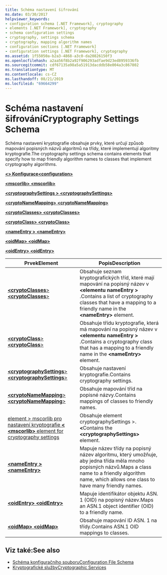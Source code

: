 ```yaml
---
title: Schéma nastavení šifrování
ms.date: 03/30/2017
helpviewer_keywords:
- configuration schema [.NET Framework], cryptography
- elements [.NET Framework], cryptography
- schema configuration settings
- cryptography, settings schema
- cryptography, mapping algorithm names
- configuration sections [.NET Framework]
- configuration settings [.NET Framework], cryptography
ms.assetid: 1f55050a-b2a3-4868-a3c0-da20826150f3
ms.openlocfilehash: a2aa56f8b2a92f906293adfae9d23ed8959336fb
ms.sourcegitcommit: cdf67135a98a5a51913dacddb58e004a3c867802
ms.translationtype: MT
ms.contentlocale: cs-CZ
ms.lasthandoff: 08/21/2019
ms.locfileid: "69664299"
---
```

# <a name="cryptography-settings-schema"></a><span data-ttu-id="dfa1d-102">Schéma nastavení šifrování</span><span class="sxs-lookup"><span data-stu-id="dfa1d-102">Cryptography Settings Schema</span></span>
<span data-ttu-id="dfa1d-103">Schéma nastavení kryptografie obsahuje prvky, které určují způsob mapování popisných názvů algoritmů na třídy, které implementují algoritmy kryptografie.</span><span class="sxs-lookup"><span data-stu-id="dfa1d-103">The cryptography settings schema contains elements that specify how to map friendly algorithm names to classes that implement cryptography algorithms.</span></span>  
  
 [<span data-ttu-id="dfa1d-104"> **\<> Konfigurace**</span><span class="sxs-lookup"><span data-stu-id="dfa1d-104">**\<configuration>**</span></span>](../configuration-element.md)  
  
 [<span data-ttu-id="dfa1d-105"> **\<mscorlib>** </span><span class="sxs-lookup"><span data-stu-id="dfa1d-105">**\<mscorlib>**</span></span>](mscorlib-element-for-cryptography-settings.md)  
  
 [<span data-ttu-id="dfa1d-106"> **\<cryptographySettings >** </span><span class="sxs-lookup"><span data-stu-id="dfa1d-106">**\<cryptographySettings>**</span></span>](cryptographysettings-element.md)  
  
 [<span data-ttu-id="dfa1d-107"> **\<cryptoNameMapping>** </span><span class="sxs-lookup"><span data-stu-id="dfa1d-107">**\<cryptoNameMapping>**</span></span>](cryptonamemapping-element.md)  
  
 [<span data-ttu-id="dfa1d-108"> **\<cryptoClasses>** </span><span class="sxs-lookup"><span data-stu-id="dfa1d-108">**\<cryptoClasses>**</span></span>](cryptoclasses-element.md)  
  
 [<span data-ttu-id="dfa1d-109"> **\<cryptoClass>** </span><span class="sxs-lookup"><span data-stu-id="dfa1d-109">**\<cryptoClass>**</span></span>](cryptoclass-element.md)  
  
 [<span data-ttu-id="dfa1d-110"> **\<nameEntry >** </span><span class="sxs-lookup"><span data-stu-id="dfa1d-110">**\<nameEntry>**</span></span>](nameentry-element.md)  
  
 [<span data-ttu-id="dfa1d-111"> **\<oidMap>** </span><span class="sxs-lookup"><span data-stu-id="dfa1d-111">**\<oidMap>**</span></span>](oidmap-element.md)  
  
 [<span data-ttu-id="dfa1d-112"> **\<oidEntry>** </span><span class="sxs-lookup"><span data-stu-id="dfa1d-112">**\<oidEntry>**</span></span>](oidentry-element.md)  
  
|<span data-ttu-id="dfa1d-113">Prvek</span><span class="sxs-lookup"><span data-stu-id="dfa1d-113">Element</span></span>|<span data-ttu-id="dfa1d-114">Popis</span><span class="sxs-lookup"><span data-stu-id="dfa1d-114">Description</span></span>|  
|-------------|-----------------|  
|[<span data-ttu-id="dfa1d-115"> **\<cryptoClasses**></span><span class="sxs-lookup"><span data-stu-id="dfa1d-115">**\<cryptoClasses**></span></span>](cryptoclasses-element.md)|<span data-ttu-id="dfa1d-116">Obsahuje seznam kryptografických tříd, které mají mapování na popisný název v  **\<elementu nameEntry >** .</span><span class="sxs-lookup"><span data-stu-id="dfa1d-116">Contains a list of cryptography classes that have a mapping to a friendly name in the **\<nameEntry>** element.</span></span>|  
|[<span data-ttu-id="dfa1d-117"> **\<cryptoClass**></span><span class="sxs-lookup"><span data-stu-id="dfa1d-117">**\<cryptoClass**></span></span>](cryptoclass-element.md)|<span data-ttu-id="dfa1d-118">Obsahuje třídu kryptografie, která má mapování na popisný název v  **\<elementu nameEntry >** .</span><span class="sxs-lookup"><span data-stu-id="dfa1d-118">Contains a cryptography class that has a mapping to a friendly name in the **\<nameEntry>** element.</span></span>|  
|[<span data-ttu-id="dfa1d-119"> **\<cryptographySettings**></span><span class="sxs-lookup"><span data-stu-id="dfa1d-119">**\<cryptographySettings**></span></span>](cryptographysettings-element.md)|<span data-ttu-id="dfa1d-120">Obsahuje nastavení kryptografie.</span><span class="sxs-lookup"><span data-stu-id="dfa1d-120">Contains cryptography settings.</span></span>|  
|[<span data-ttu-id="dfa1d-121"> **\<cryptoNameMapping**></span><span class="sxs-lookup"><span data-stu-id="dfa1d-121">**\<cryptoNameMapping**></span></span>](cryptonamemapping-element.md)|<span data-ttu-id="dfa1d-122">Obsahuje mapování tříd na popisné názvy.</span><span class="sxs-lookup"><span data-stu-id="dfa1d-122">Contains mappings of classes to friendly names.</span></span>|  
|[<span data-ttu-id="dfa1d-123">element > mscorlib pro nastavení kryptografie  **\<** </span><span class="sxs-lookup"><span data-stu-id="dfa1d-123">**\<mscorlib>** element for cryptography settings</span></span>](mscorlib-element-for-cryptography-settings.md)|<span data-ttu-id="dfa1d-124">Obsahuje element cryptographySettings >.  **\<**</span><span class="sxs-lookup"><span data-stu-id="dfa1d-124">Contains the **\<cryptographySettings>** element.</span></span>|  
|[<span data-ttu-id="dfa1d-125"> **\<nameEntry >** </span><span class="sxs-lookup"><span data-stu-id="dfa1d-125">**\<nameEntry>**</span></span>](nameentry-element.md)|<span data-ttu-id="dfa1d-126">Mapuje název třídy na popisný název algoritmu, který umožňuje, aby jedna třída měla mnoho popisných názvů.</span><span class="sxs-lookup"><span data-stu-id="dfa1d-126">Maps a class name to a friendly algorithm name, which allows one class to have many friendly names.</span></span>|  
|[<span data-ttu-id="dfa1d-127"> **\<oidEntry>** </span><span class="sxs-lookup"><span data-stu-id="dfa1d-127">**\<oidEntry>**</span></span>](oidentry-element.md)|<span data-ttu-id="dfa1d-128">Mapuje identifikátor objektu ASN. 1 (OID) na popisný název.</span><span class="sxs-lookup"><span data-stu-id="dfa1d-128">Maps an ASN.1 object identifier (OID) to a friendly name.</span></span>|  
|[<span data-ttu-id="dfa1d-129"> **\<oidMap>** </span><span class="sxs-lookup"><span data-stu-id="dfa1d-129">**\<oidMap>**</span></span>](oidmap-element.md)|<span data-ttu-id="dfa1d-130">Obsahuje mapování ID ASN. 1 na třídy.</span><span class="sxs-lookup"><span data-stu-id="dfa1d-130">Contains ASN.1 OID mappings to classes.</span></span>|  
  
## <a name="see-also"></a><span data-ttu-id="dfa1d-131">Viz také:</span><span class="sxs-lookup"><span data-stu-id="dfa1d-131">See also</span></span>

- [<span data-ttu-id="dfa1d-132">Schéma konfiguračního souboru</span><span class="sxs-lookup"><span data-stu-id="dfa1d-132">Configuration File Schema</span></span>](../index.md)
- [<span data-ttu-id="dfa1d-133">Kryptografické služby</span><span class="sxs-lookup"><span data-stu-id="dfa1d-133">Cryptographic Services</span></span>](../../../../../docs/standard/security/cryptographic-services.md)
